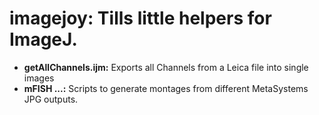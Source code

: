 imagejoy: Tills little helpers for ImageJ.
==========================================

* __getAllChannels.ijm:__ Exports all Channels from a Leica file into single images
* __mFISH ...:__ Scripts to generate montages from different MetaSystems JPG outputs.
